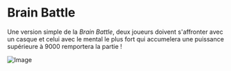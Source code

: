 # Brain Battle

Une version simple de la *Brain Battle*, deux joueurs doivent s'affronter avec un casque et
celui avec le mental le plus fort qui accumelera une puissance supérieure à 9000 remportera la partie !

![Image](https://github.com/lowlighter/brain/blob/master/miscelleanous/imgs/battle1.png)

